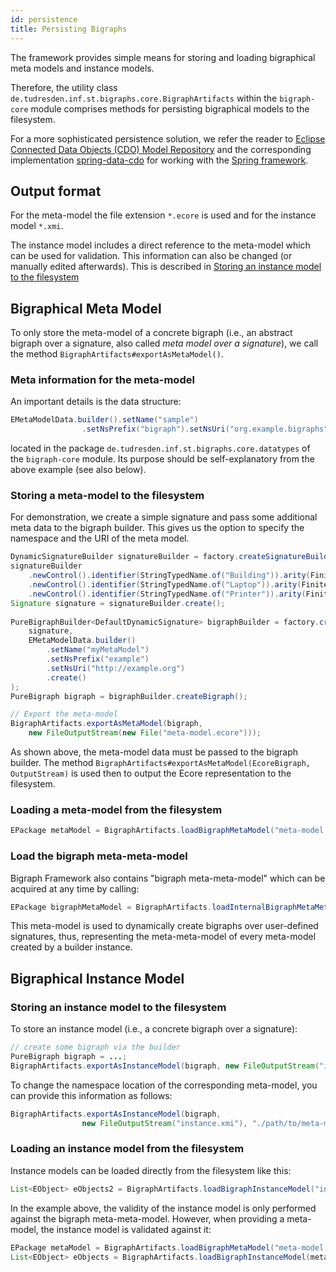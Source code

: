 ```yaml
---
id: persistence
title: Persisting Bigraphs
---
```


<!--# Persisting Bigraphs-->

The framework provides simple means for storing and loading bigraphical
meta models and instance models.

Therefore, the utility class `de.tudresden.inf.st.bigraphs.core.BigraphArtifacts` within the `bigraph-core` module comprises methods for
persisting bigraphical models to the filesystem.

For a more sophisticated persistence solution, we refer the reader to 
[Eclipse Connected Data Objects (CDO) Model Repository](https://projects.eclipse.org/projects/modeling.emf.cdo) 
and the corresponding implementation [spring-data-cdo](https://git-st.inf.tu-dresden.de/bft-bigrafogtecture/spring-data-cdo) for working
with the [Spring framework](https://spring.io/). 

## Output format

For the meta-model the file extension `*.ecore` is used and for the instance model `*.xmi`.

The instance model includes a direct reference to the meta-model which can be used for validation. This information can
also be changed (or manually edited afterwards). This is described in [Storing an instance model to the filesystem](#storing-an-instance-model-to-the-filesystem)

## Bigraphical Meta Model

To only store the meta-model of a concrete bigraph (i.e., an abstract bigraph over a signature,
also called *meta model over a signature*), we call the method `BigraphArtifacts#exportAsMetaModel()`.

### Meta information for the meta-model

An important details is the data structure:

```java
EMetaModelData.builder().setName("sample")
                .setNsPrefix("bigraph").setNsUri("org.example.bigraphs");
```
located in the package `de.tudresden.inf.st.bigraphs.core.datatypes` of the `bigraph-core` module.
Its purpose should be self-explanatory from the above example (see also below).

### Storing a meta-model to the filesystem

For demonstration, we create a simple signature and pass some additional
meta data to the bigraph builder. This gives us the option to specify the namespace
and the URI of the meta model.

```java
DynamicSignatureBuilder signatureBuilder = factory.createSignatureBuilder();
signatureBuilder
    .newControl().identifier(StringTypedName.of("Building")).arity(FiniteOrdinal.ofInteger(2)).assign()
    .newControl().identifier(StringTypedName.of("Laptop")).arity(FiniteOrdinal.ofInteger(1)).assign()
    .newControl().identifier(StringTypedName.of("Printer")).arity(FiniteOrdinal.ofInteger(2)).assign()
Signature signature = signatureBuilder.create();
        
PureBigraphBuilder<DefaultDynamicSignature> bigraphBuilder = factory.createBigraphBuilder(
    signature,
    EMetaModelData.builder()
        .setName("myMetaModel")
        .setNsPrefix("example")
        .setNsUri("http://example.org")
        .create()
);
PureBigraph bigraph = bigraphBuilder.createBigraph();

// Export the meta-model
BigraphArtifacts.exportAsMetaModel(bigraph,
    new FileOutputStream(new File("meta-model.ecore")));
```

As shown above, the meta-model data must be passed to the bigraph builder.
The method `BigraphArtifacts#exportAsMetaModel(EcoreBigraph, OutputStream)` is used then to output the Ecore representation
to the filesystem.


### Loading a meta-model from the filesystem

```java
EPackage metaModel = BigraphArtifacts.loadBigraphMetaModel("meta-model.ecore");
```

### Load the bigraph meta-meta-model

Bigraph Framework also contains "bigraph meta-meta-model" which can be acquired at any time by calling:

```java
EPackage bigraphMetaModel = BigraphArtifacts.loadInternalBigraphMetaMetaModel();
```

This meta-model is used to dynamically create bigraphs over user-defined signatures, thus, representing the meta-meta-model
of every meta-model created by a builder instance.

## Bigraphical Instance Model

### Storing an instance model to the filesystem

To store an instance model (i.e., a concrete bigraph over a signature):

```java
// create some bigraph via the builder
PureBigraph bigraph = ...;
BigraphArtifacts.exportAsInstanceModel(bigraph, new FileOutputStream("instance-model.xmi"));
```

To change the namespace location of the corresponding meta-model, you can provide this information as follows:

```java
BigraphArtifacts.exportAsInstanceModel(bigraph,
                new FileOutputStream("instance.xmi"), "./path/to/meta-model.ecore");
```

### Loading an instance model from the filesystem

Instance models can be loaded directly from the filesystem like this:
```java
List<EObject> eObjects2 = BigraphArtifacts.loadBigraphInstanceModel("instance.xmi");
```

In the example above, the validity of the instance model is only performed against the bigraph meta-meta-model.
However, when providing a meta-model, the instance model is validated against it:

```java
EPackage metaModel = BigraphArtifacts.loadBigraphMetaModel("meta-model.ecore");
List<EObject> eObjects = BigraphArtifacts.loadBigraphInstanceModel(metaModel, "instance.xmi");
```


